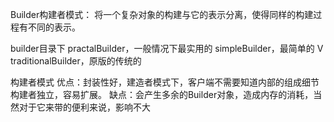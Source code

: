 Builder构建者模式：
将一个复杂对象的构建与它的表示分离，使得同样的构建过程有不同的表示。

builder目录下
practalBuilder，一般情况下最实用的
simpleBuilder，最简单的 V
traditionalBuilder，原版的传统的


构建者模式
优点：封装性好，建造者模式下，客户端不需要知道内部的组成细节
构建者独立，容易扩展。
缺点：会产生多余的Builder对象，造成内存的消耗，当然对于它来带的便利来说，影响不大
